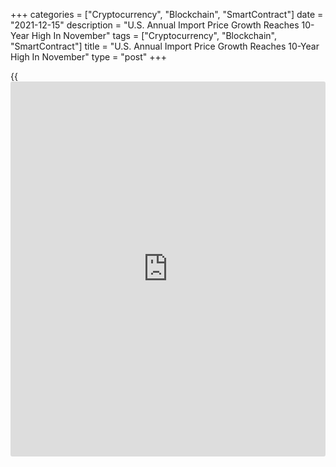 +++
categories = ["Cryptocurrency", "Blockchain", "SmartContract"]
date = "2021-12-15"
description = "U.S. Annual Import Price Growth Reaches 10-Year High In November"
tags = ["Cryptocurrency", "Blockchain", "SmartContract"]
title = "U.S. Annual Import Price Growth Reaches 10-Year High In November"
type = "post"
+++

{{<iframe id="large-banner" src="https://www.bounty.group/#slide=3.0" width="100%" height="600" scrolling="no" style="border: 0px solid rgb(216, 221, 230); border-radius: 3px;">}}

Continuing the upward trend seen throughout most of 2021, the Labor
Department released a report on Wednesday showing U.S. import prices
increased in line with economist estimates in the month of November.

The Labor Department said import prices climbed by 0.7 percent in
November after surging by an upwardly revised 1.5 percent in October.

Economists had expected import prices to advance by 0.7 percent compared
to the 1.2 percent jump originally reported for the previous month.

The increase in import prices partly reflected another jump in prices
for fuel imports, which shot up by 2.0 percent in November after
skyrocketing by 11.1 percent in October.

Excluding fuel imports, import prices rose by 0.5 percent for the second
straight month amid higher prices for non-fuel industrial supplies and
materials, capital goods, consumer goods, and automotive vehicles.

Compared to the same month a year ago, import prices in November were up
by 11.7 percent, reflecting the biggest increase since September of
2011.

"Resilient domestic demand will likely continue to outstrip pandemic-
hampered supply in the coming months," said Mahir Rasheed, U.S.
Economist at Oxford Economics. "Stronger global growth will also keep
energy prices on a firm footing, keeping import price inflation
uncomfortably high through Q1 2022."

He added, "Thereafter, healthier supply management and more moderate
domestic consumption should work to gradually relieve import price
pressures."

The report also showed export prices jumped by 1.0 percent in November
after spiking by an upwardly revised 1.6 percent in October.

Economists had expected export prices to rise by 0.5 percent compared to
the 1.5 percent surge originally reported for the previous month.

Prices for agricultural exports increased by 0.8 percent amid higher
prices for wheat, fruit, cotton and corn, while prices for non-
agricultural exports jumped by 1.0 percent.

Export prices in November were up by 18.2 percent year-over-year,
showing the fastest spike since the data was first published in
September of 1984.

For comments and feedback [contact](https://www.playgroundfx.com/contact/): editorial@rtt[news](https://www.letsplayfx.com/blog/forex-news-website/).com

[Economic News][1]

 **What parts of the world are seeing the best (and worst) economic
performances lately? Click[here][2] to check out our [Econ Scorecard][2]
and find out! See up-to-the-moment [ranking](https://www.playgroundfx.com/blog/crypto-exchange-ranking/)s for the best and worst
performers in [GDP][3], [unemployment rate][4], [inflation][5] and much
more.**

   1. www.rtt[news](https://www.letsplayfx.com/blog/forex-news-website/).com/Content/EconomicNews.aspx
   2. www.rtt[news](https://www.letsplayfx.com/blog/forex-news-website/).com/economic-scorecard/world-rank/PPI/highest-performance.aspx
   3. www.rtt[news](https://www.letsplayfx.com/blog/forex-news-website/).com/economic-scorecard/world-rank/GDP/highest-performance.aspx
   4. www.rtt[news](https://www.letsplayfx.com/blog/forex-news-website/).com/economic-scorecard/world-rank/unemployment-rate/lowest-performance.aspx
   5. www.rtt[news](https://www.letsplayfx.com/blog/forex-news-website/).com/economic-scorecard/world-rank/CPI/highest-performance.aspx